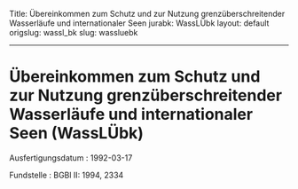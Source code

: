 Title: Übereinkommen zum Schutz und zur Nutzung grenzüberschreitender Wasserläufe
  und internationaler Seen
jurabk: WassLÜbk
layout: default
origslug: wassl_bk
slug: wassluebk

---

# Übereinkommen zum Schutz und zur Nutzung grenzüberschreitender Wasserläufe und internationaler Seen (WassLÜbk)

Ausfertigungsdatum
:   1992-03-17

Fundstelle
:   BGBl II: 1994, 2334

